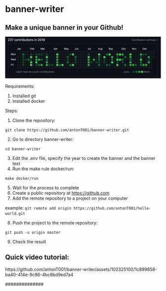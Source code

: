 # banner-writer

<h2>
    Make a unique banner in your Github!
</h2> 
<p align="center">
    <img src="hello-world.jpg"/>
</p>

Requirements:
1. Installed git
2. Installed docker

Steps:
1. Clone the repository:
```
git clone https://github.com/antonT001/banner-writer.git
```
2. Go to directory banner-writer:
```
cd banner-writer
```
3. Edit the .env file, specify the year to create the banner and the banner text
4. Run the make rule docker/run:
```
make docker/run
```
5. Wait for the process to complete
6. Create a public repository at https://github.com
7. Add the remote repository to a project on your computer

example: ```git remote add origin https://github.com/antonT001/hello-world.git```

8. Push the project to the remote repository:
```
git push -u origin master
```
9. Check the result

<h2>
    Quick video tutorial:
</h2> 
https://github.com/antonT001/banner-writer/assets/102325100/1c899658-ba40-414e-9c86-4bc8bd9ed7a4








##############
